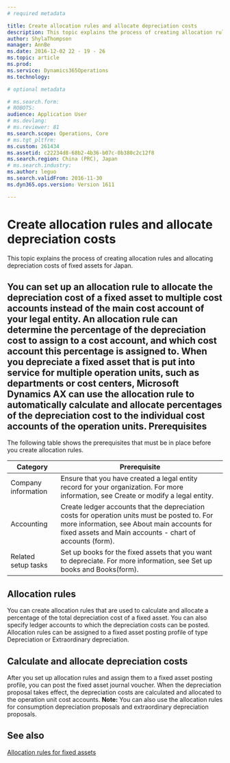 ```yaml
---
# required metadata

title: Create allocation rules and allocate depreciation costs
description: This topic explains the process of creating allocation rules and allocating depreciation costs of fixed assets for Japan.
author: ShylaThompson
manager: AnnBe
ms.date: 2016-12-02 22 - 19 - 26
ms.topic: article
ms.prod: 
ms.service: Dynamics365Operations
ms.technology: 

# optional metadata

# ms.search.form: 
# ROBOTS: 
audience: Application User
# ms.devlang: 
# ms.reviewer: 81
ms.search.scope: Operations, Core
# ms.tgt_pltfrm: 
ms.custom: 261434
ms.assetid: c22234d8-68b2-4b36-b07c-0b380c2c12f8
ms.search.region: China (PRC), Japan
# ms.search.industry: 
ms.author: leguo
ms.search.validFrom: 2016-11-30
ms.dyn365.ops.version: Version 1611

---
```


# Create allocation rules and allocate depreciation costs

This topic explains the process of creating allocation rules and allocating depreciation costs of fixed assets for Japan.

You can set up an allocation rule to allocate the depreciation cost of a fixed asset to multiple cost accounts instead of the main cost account of your legal entity. An allocation rule can determine the percentage of the depreciation cost to assign to a cost account, and which cost account this percentage is assigned to. When you depreciate a fixed asset that is put into service for multiple operation units, such as departments or cost centers, Microsoft Dynamics AX can use the allocation rule to automatically calculate and allocate percentages of the depreciation cost to the individual cost accounts of the operation units.
Prerequisites
-------------

The following table shows the prerequisites that must be in place before you create allocation rules.

| Category            | Prerequisite                                                                                                                                                                                           |
|---------------------|--------------------------------------------------------------------------------------------------------------------------------------------------------------------------------------------------------|
| Company information | Ensure that you have created a legal entity record for your organization. For more information, see Create or modify a legal entity.                                                                   |
| Accounting          | Create ledger accounts that the depreciation costs for operation units must be posted to. For more information, see About main accounts for fixed assets and Main accounts - chart of accounts (form). |
| Related setup tasks | Set up books for the fixed assets that you want to depreciate. For more information, see Set up books and Books(form).                                                                                 |

## Allocation rules
You can create allocation rules that are used to calculate and allocate a percentage of the total depreciation cost of a fixed asset. You can also specify ledger accounts to which the depreciation costs can be posted. Allocation rules can be assigned to a fixed asset posting profile of type Depreciation or Extraordinary depreciation.

## Calculate and allocate depreciation costs
After you set up allocation rules and assign them to a fixed asset posting profile, you can post the fixed asset journal voucher. When the depreciation proposal takes effect, the depreciation costs are calculated and allocated to the operation unit cost accounts. **Note:** You can also use the allocation rules for consumption depreciation proposals and extraordinary depreciation proposals.



See also
--------

[Allocation rules for fixed assets](allocation-rules-fixed-assets.md)

